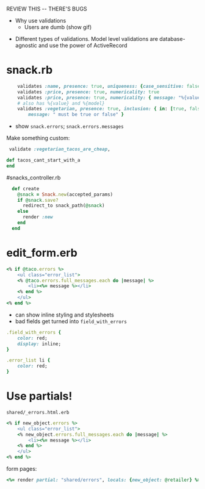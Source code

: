 REVIEW THIS -- THERE'S BUGS

* Why use validations
    - Users are dumb (show gif)

- Different types of validations.  Model level validations are database-agnostic and use the power of ActiveRecord

# snack.rb
```rb
    validates :name, presence: true, uniqueness: {case_sensitive: false}
    validates :price, presence: true, numericality: true
    validates :price, presence: true, numericality: { message: "%{value} seems wrong" }
    # also has %{value} and %{model}
    validates :vegetarian, presence: true, inclusion: { in: [true, false],
        message: " must be true or false" }

```
  - show `snack.errors`; `snack.errors.messages`

  Make something custom: 
  ```rb
   validate :vegetarian_tacos_are_cheap,
 
  def tacos_cant_start_with_a
  end
  ```

#snacks_controller.rb
```rb
  def create
    @snack = Snack.new(accepted_params)
    if @snack.save?
      redirect_to snack_path(@snack)
    else
      render :new
    end
  end
```

# edit_form.erb

```rb
<% if @taco.errors %>
    <ul class="error_list">
    <% @taco.errors.full_messages.each do |message| %>
        <li><%= message %></li>
    <% end %>
    </ul>
<% end %>
```

  - can show inline styling and stylesheets
  - bad fields get turned into `field_with_errors`

```rb
.field_with_errors {
    color: red;
    display: inline;
}

.error_list li {
    color: red;
}
```



# Use partials!

`shared/_errors.html.erb`
```rb
<% if new_object.errors %>
    <ul class="error_list">
    <% new_object.errors.full_messages.each do |message| %>
        <li><%= message %></li>
    <% end %>
    </ul>
<% end %>
```

form pages:
```rb
<%= render partial: "shared/errors", locals: {new_object: @retailer} %>
```
